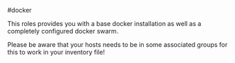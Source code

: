 #docker

This roles provides you with a base docker installation as well as a completely configured docker swarm.

Please be aware that your hosts needs to be in some associated groups for this to work in your inventory file!